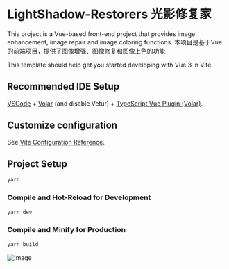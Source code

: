 # LightShadow-Restorers 光影修复家
This project is a Vue-based front-end project that provides image enhancement, image repair and image coloring functions.
本项目是基于Vue的前端项目，提供了图像增强、图像修复和图像上色的功能


This template should help get you started developing with Vue 3 in Vite.

## Recommended IDE Setup

[VSCode](https://code.visualstudio.com/) + [Volar](https://marketplace.visualstudio.com/items?itemName=Vue.volar) (and disable Vetur) + [TypeScript Vue Plugin (Volar)](https://marketplace.visualstudio.com/items?itemName=Vue.vscode-typescript-vue-plugin).

## Customize configuration

See [Vite Configuration Reference](https://vitejs.dev/config/).

## Project Setup

```sh
yarn
```

### Compile and Hot-Reload for Development

```sh
yarn dev
```

### Compile and Minify for Production

```sh
yarn build
```

![image](https://github.com/user-attachments/assets/567208a5-bd85-408b-895c-7591ed41a197)

